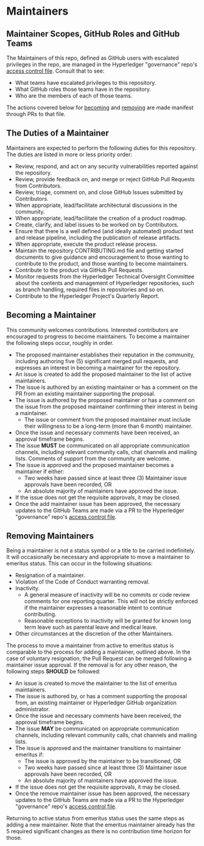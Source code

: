 # Maintainers

## Maintainer Scopes, GitHub Roles and GitHub Teams

The Maintainers of this repo, defined as GitHub users with escalated privileges
in the repo, are managed in the Hyperledger "governance" repo's [access control file](https://github.com/hyperledger/governance/blob/main/access-control.yaml). Consult that to see:

- What teams have escalated privileges to this repository.
- What GitHub roles those teams have in the repository.
- Who are the members of each of those teams.

The actions covered below for [becoming](#becoming-a-maintainer) and [removing](#removing-maintainers) are made manifest through PRs to that file.

## The Duties of a Maintainer

Maintainers are expected to perform the following duties for this repository. The duties are listed in more or less priority order:

- Review, respond, and act on any security vulnerabilities reported against the repository.
- Review, provide feedback on, and merge or reject GitHub Pull Requests from
  Contributors.
- Review, triage, comment on, and close GitHub Issues
  submitted by Contributors.
- When appropriate, lead/facilitate architectural discussions in the community.
- When appropriate, lead/facilitate the creation of a product roadmap.
- Create, clarify, and label issues to be worked on by Contributors.
- Ensure that there is a well defined (and ideally automated) product test and
  release pipeline, including the publication of release artifacts.
- When appropriate, execute the product release process.
- Maintain the repository CONTRIBUTING.md file and getting started documents to
  give guidance and encouragement to those wanting to contribute to the product, and those wanting to become maintainers.
- Contribute to the product via GitHub Pull Requests.
- Monitor requests from the Hyperledger Technical Oversight Committee about the
contents and management of Hyperledger repositories, such as branch handling,
required files in repositories and so on.
- Contribute to the Hyperledger Project's Quarterly Report.

## Becoming a Maintainer

This community welcomes contributions. Interested contributors are encouraged to
progress to become maintainers. To become a maintainer the following steps
occur, roughly in order.

- The proposed maintainer establishes their reputation in the community,
  including authoring five (5) significant merged pull requests, and expresses
  an interest in becoming a maintainer for the repository.
- An issue is created to add the proposed maintainer to the list of active maintainers.
- The issue is authored by an existing maintainer or has a comment on the PR from an existing maintainer supporting the proposal.
- The issue is authored by the proposed maintainer or has a comment on the issue from the proposed maintainer confirming their interest in being a maintainer.
  - The issue or comment from the proposed maintainer must include their
    willingness to be a long-term (more than 6 month) maintainer.
- Once the issue and necessary comments have been received, an approval timeframe begins.
- The issue **MUST** be communicated on all appropriate communication channels, including relevant community calls, chat channels and mailing lists. Comments of support from the community are welcome.
- The issue is approved and the proposed maintainer becomes a maintainer if either:
  - Two weeks have passed since at least three (3) Maintainer issue approvals have been recorded, OR
  - An absolute majority of maintainers have approved the issue.
- If the issue does not get the requisite approvals, it may be closed.
- Once the add maintainer issue has been approved, the necessary updates to the GitHub Teams are made via a PR to the Hyperledger "governance" repo's [access control file](https://github.com/hyperledger/governance/blob/main/access-control.yaml).

## Removing Maintainers

Being a maintainer is not a status symbol or a title to be carried
indefinitely. It will occasionally be necessary and appropriate to move a
maintainer to emeritus status. This can occur in the following situations:

- Resignation of a maintainer.
- Violation of the Code of Conduct warranting removal.
- Inactivity.
  - A general measure of inactivity will be no commits or code review comments
    for one reporting quarter. This will not be strictly enforced if
    the maintainer expresses a reasonable intent to continue contributing.
  - Reasonable exceptions to inactivity will be granted for known long term
    leave such as parental leave and medical leave.
- Other circumstances at the discretion of the other Maintainers.

The process to move a maintainer from active to emeritus status is comparable to the process for adding a maintainer, outlined above. In the case of voluntary
resignation, the Pull Request can be merged following a maintainer issue approval. If the removal is for any other reason, the following steps **SHOULD** be followed:

- An issue is created to move the maintainer to the list of emeritus maintainers.
- The issue is authored by, or has a comment supporting the proposal from, an existing maintainer or Hyperledger GitHub organization administrator.
- Once the issue and necessary comments have been received, the approval timeframe begins.
- The issue **MAY** be communicated on appropriate communication channels, including relevant community calls, chat channels and mailing lists.
- The issue is approved and the maintainer transitions to maintainer emeritus if:
  - The issue is approved by the maintainer to be transitioned, OR
  - Two weeks have passed since at least three (3) Maintainer issue approvals have been recorded, OR
  - An absolute majority of maintainers have approved the issue.
- If the issue does not get the requisite approvals, it may be closed.
- Once the remove maintainer issue has been approved, the necessary updates to the GitHub Teams are made via a PR to the Hyperledger "governance" repo's [access control file](https://github.com/hyperledger/governance/blob/main/access-control.yaml).

Returning to active status from emeritus status uses the same steps as adding a
new maintainer. Note that the emeritus maintainer already has the 5 required
significant changes as there is no contribution time horizon for those.
